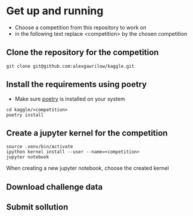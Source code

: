 # Get up and running

- Choose a competition from this repository to work on
- in the following text replace \<competition> by the chosen competition

## Clone the repository for the competition
```
git clone git@github.com:alexgawrilow/kaggle.git
```

## Install the requirements using poetry
- Make sure [poetry](https://python-poetry.org/docs/#installation) is installed on your system
```
cd kaggle/<competition>
poetry install
```

## Create a jupyter kernel for the competition
```
source .venv/bin/activate
ipython kernel install --user --name=<competition>
jupyter notebook
```
When creating a new jupyter notebook, choose the created kernel

## Download challenge data

## Submit sollution

